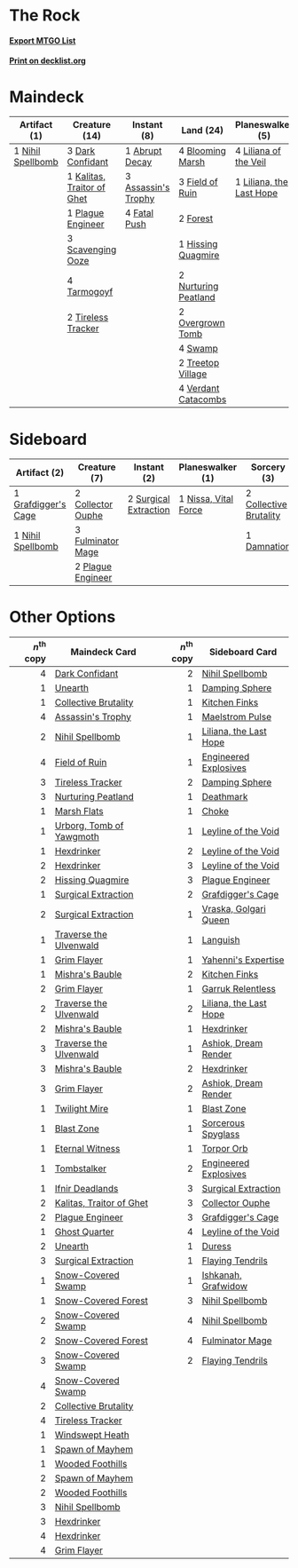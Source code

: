 # The Rock

#### [Export MTGO List](../collection/The%20Rock/The%20Rock.txt)
#### [Print on decklist.org](http://decklist.org/?deckmain=1%09Abrupt%20Decay%0A3%09Assassin's%20Trophy%0A4%09Blooming%20Marsh%0A3%09Dark%20Confidant%0A4%09Fatal%20Push%0A3%09Field%20of%20Ruin%0A2%09Forest%0A1%09Hissing%20Quagmire%0A4%09Inquisition%20of%20Kozilek%0A1%09Kalitas,%20Traitor%20of%20Ghet%0A4%09Liliana%20of%20the%20Veil%0A1%09Liliana,%20the%20Last%20Hope%0A1%09Maelstrom%20Pulse%0A1%09Nihil%20Spellbomb%0A2%09Nurturing%20Peatland%0A2%09Overgrown%20Tomb%0A1%09Plague%20Engineer%0A3%09Scavenging%20Ooze%0A4%09Swamp%0A4%09Tarmogoyf%0A3%09Thoughtseize%0A2%09Tireless%20Tracker%0A2%09Treetop%20Village%0A4%09Verdant%20Catacombs&deckside=2%09Collective%20Brutality%0A2%09Collector%20Ouphe%0A1%09Damnation%0A3%09Fulminator%20Mage%0A1%09Grafdigger's%20Cage%0A1%09Nihil%20Spellbomb%0A1%09Nissa,%20Vital%20Force%0A2%09Plague%20Engineer%0A2%09Surgical%20Extraction)
# Maindeck

|                                        Artifact (1)                                        |                                            Creature (14)                                            |                                         Instant (8)                                          |                                           Land (24)                                           |                                         Planeswalker (5)                                          |                                            Sorcery (8)                                            |
|--------------------------------------------------------------------------------------------|-----------------------------------------------------------------------------------------------------|----------------------------------------------------------------------------------------------|-----------------------------------------------------------------------------------------------|---------------------------------------------------------------------------------------------------|---------------------------------------------------------------------------------------------------|
|1 [Nihil Spellbomb](http://gatherer.wizards.com/Pages/Card/Details.aspx?multiverseid=442215)|3 [Dark Confidant](http://gatherer.wizards.com/Pages/Card/Details.aspx?multiverseid=397731)          |1 [Abrupt Decay](http://gatherer.wizards.com/Pages/Card/Details.aspx?multiverseid=456061)     |4 [Blooming Marsh](http://gatherer.wizards.com/Pages/Card/Details.aspx?multiverseid=417816)    |4 [Liliana of the Veil](http://gatherer.wizards.com/Pages/Card/Details.aspx?multiverseid=235597)   |4 [Inquisition of Kozilek](http://gatherer.wizards.com/Pages/Card/Details.aspx?multiverseid=416897)|
|                                                                                            |1 [Kalitas, Traitor of Ghet](http://gatherer.wizards.com/Pages/Card/Details.aspx?multiverseid=407596)|3 [Assassin's Trophy](http://gatherer.wizards.com/Pages/Card/Details.aspx?multiverseid=452902)|3 [Field of Ruin](http://gatherer.wizards.com/Pages/Card/Details.aspx?multiverseid=435415)     |1 [Liliana, the Last Hope](http://gatherer.wizards.com/Pages/Card/Details.aspx?multiverseid=414388)|1 [Maelstrom Pulse](http://gatherer.wizards.com/Pages/Card/Details.aspx?multiverseid=180613)       |
|                                                                                            |1 [Plague Engineer](http://gatherer.wizards.com/Pages/Card/Details.aspx?multiverseid=464049)         |4 [Fatal Push](http://gatherer.wizards.com/Pages/Card/Details.aspx?multiverseid=423724)       |2 [Forest](http://gatherer.wizards.com/Pages/Card/Details.aspx?multiverseid=439860)            |                                                                                                   |3 [Thoughtseize](http://gatherer.wizards.com/Pages/Card/Details.aspx?multiverseid=438676)          |
|                                                                                            |3 [Scavenging Ooze](http://gatherer.wizards.com/Pages/Card/Details.aspx?multiverseid=420783)         |                                                                                              |1 [Hissing Quagmire](http://gatherer.wizards.com/Pages/Card/Details.aspx?multiverseid=407681)  |                                                                                                   |                                                                                                   |
|                                                                                            |4 [Tarmogoyf](http://gatherer.wizards.com/Pages/Card/Details.aspx?multiverseid=136142)               |                                                                                              |2 [Nurturing Peatland](http://gatherer.wizards.com/Pages/Card/Details.aspx?multiverseid=464192)|                                                                                                   |                                                                                                   |
|                                                                                            |2 [Tireless Tracker](http://gatherer.wizards.com/Pages/Card/Details.aspx?multiverseid=409997)        |                                                                                              |2 [Overgrown Tomb](http://gatherer.wizards.com/Pages/Card/Details.aspx?multiverseid=405103)    |                                                                                                   |                                                                                                   |
|                                                                                            |                                                                                                     |                                                                                              |4 [Swamp](http://gatherer.wizards.com/Pages/Card/Details.aspx?multiverseid=439858)             |                                                                                                   |                                                                                                   |
|                                                                                            |                                                                                                     |                                                                                              |2 [Treetop Village](http://gatherer.wizards.com/Pages/Card/Details.aspx?multiverseid=106455)   |                                                                                                   |                                                                                                   |
|                                                                                            |                                                                                                     |                                                                                              |4 [Verdant Catacombs](http://gatherer.wizards.com/Pages/Card/Details.aspx?multiverseid=405113) |                                                                                                   |                                                                                                   |


# Sideboard

|                                         Artifact (2)                                         |                                        Creature (7)                                        |                                          Instant (2)                                           |                                       Planeswalker (1)                                        |                                           Sorcery (3)                                           |
|----------------------------------------------------------------------------------------------|--------------------------------------------------------------------------------------------|------------------------------------------------------------------------------------------------|-----------------------------------------------------------------------------------------------|-------------------------------------------------------------------------------------------------|
|1 [Grafdigger's Cage](http://gatherer.wizards.com/Pages/Card/Details.aspx?multiverseid=278452)|2 [Collector Ouphe](http://gatherer.wizards.com/Pages/Card/Details.aspx?multiverseid=464107)|2 [Surgical Extraction](http://gatherer.wizards.com/Pages/Card/Details.aspx?multiverseid=397706)|1 [Nissa, Vital Force](http://gatherer.wizards.com/Pages/Card/Details.aspx?multiverseid=417736)|2 [Collective Brutality](http://gatherer.wizards.com/Pages/Card/Details.aspx?multiverseid=414380)|
|1 [Nihil Spellbomb](http://gatherer.wizards.com/Pages/Card/Details.aspx?multiverseid=442215)  |3 [Fulminator Mage](http://gatherer.wizards.com/Pages/Card/Details.aspx?multiverseid=397686)|                                                                                                |                                                                                               |1 [Damnation](http://gatherer.wizards.com/Pages/Card/Details.aspx?multiverseid=425888)           |
|                                                                                              |2 [Plague Engineer](http://gatherer.wizards.com/Pages/Card/Details.aspx?multiverseid=464049)|                                                                                                |                                                                                               |                                                                                                 |


# Other Options

|*n*<sup>th</sup> copy|                                           Maindeck Card                                           |*n*<sup>th</sup> copy|                                         Sideboard Card                                          |
|--------------------:|---------------------------------------------------------------------------------------------------|--------------------:|-------------------------------------------------------------------------------------------------|
|                    4|[Dark Confidant](http://gatherer.wizards.com/Pages/Card/Details.aspx?multiverseid=397731)          |                    2|[Nihil Spellbomb](http://gatherer.wizards.com/Pages/Card/Details.aspx?multiverseid=442215)       |
|                    1|[Unearth](http://gatherer.wizards.com/Pages/Card/Details.aspx?multiverseid=442102)                 |                    1|[Damping Sphere](http://gatherer.wizards.com/Pages/Card/Details.aspx?multiverseid=443101)        |
|                    1|[Collective Brutality](http://gatherer.wizards.com/Pages/Card/Details.aspx?multiverseid=414380)    |                    1|[Kitchen Finks](http://gatherer.wizards.com/Pages/Card/Details.aspx?multiverseid=370458)         |
|                    4|[Assassin's Trophy](http://gatherer.wizards.com/Pages/Card/Details.aspx?multiverseid=452902)       |                    1|[Maelstrom Pulse](http://gatherer.wizards.com/Pages/Card/Details.aspx?multiverseid=180613)       |
|                    2|[Nihil Spellbomb](http://gatherer.wizards.com/Pages/Card/Details.aspx?multiverseid=442215)         |                    1|[Liliana, the Last Hope](http://gatherer.wizards.com/Pages/Card/Details.aspx?multiverseid=414388)|
|                    4|[Field of Ruin](http://gatherer.wizards.com/Pages/Card/Details.aspx?multiverseid=435415)           |                    1|[Engineered Explosives](http://gatherer.wizards.com/Pages/Card/Details.aspx?multiverseid=50139)  |
|                    3|[Tireless Tracker](http://gatherer.wizards.com/Pages/Card/Details.aspx?multiverseid=409997)        |                    2|[Damping Sphere](http://gatherer.wizards.com/Pages/Card/Details.aspx?multiverseid=443101)        |
|                    3|[Nurturing Peatland](http://gatherer.wizards.com/Pages/Card/Details.aspx?multiverseid=464192)      |                    1|[Deathmark](http://gatherer.wizards.com/Pages/Card/Details.aspx?multiverseid=129910)             |
|                    1|[Marsh Flats](http://gatherer.wizards.com/Pages/Card/Details.aspx?multiverseid=405101)             |                    1|[Choke](http://gatherer.wizards.com/Pages/Card/Details.aspx?multiverseid=45431)                  |
|                    1|[Urborg, Tomb of Yawgmoth](http://gatherer.wizards.com/Pages/Card/Details.aspx?multiverseid=383425)|                    1|[Leyline of the Void](http://gatherer.wizards.com/Pages/Card/Details.aspx?multiverseid=107682)   |
|                    1|[Hexdrinker](http://gatherer.wizards.com/Pages/Card/Details.aspx?multiverseid=464117)              |                    2|[Leyline of the Void](http://gatherer.wizards.com/Pages/Card/Details.aspx?multiverseid=107682)   |
|                    2|[Hexdrinker](http://gatherer.wizards.com/Pages/Card/Details.aspx?multiverseid=464117)              |                    3|[Leyline of the Void](http://gatherer.wizards.com/Pages/Card/Details.aspx?multiverseid=107682)   |
|                    2|[Hissing Quagmire](http://gatherer.wizards.com/Pages/Card/Details.aspx?multiverseid=407681)        |                    3|[Plague Engineer](http://gatherer.wizards.com/Pages/Card/Details.aspx?multiverseid=464049)       |
|                    1|[Surgical Extraction](http://gatherer.wizards.com/Pages/Card/Details.aspx?multiverseid=397706)     |                    2|[Grafdigger's Cage](http://gatherer.wizards.com/Pages/Card/Details.aspx?multiverseid=278452)     |
|                    2|[Surgical Extraction](http://gatherer.wizards.com/Pages/Card/Details.aspx?multiverseid=397706)     |                    1|[Vraska, Golgari Queen](http://gatherer.wizards.com/Pages/Card/Details.aspx?multiverseid=452963) |
|                    1|[Traverse the Ulvenwald](http://gatherer.wizards.com/Pages/Card/Details.aspx?multiverseid=409998)  |                    1|[Languish](http://gatherer.wizards.com/Pages/Card/Details.aspx?multiverseid=420731)              |
|                    1|[Grim Flayer](http://gatherer.wizards.com/Pages/Card/Details.aspx?multiverseid=414489)             |                    1|[Yahenni's Expertise](http://gatherer.wizards.com/Pages/Card/Details.aspx?multiverseid=423742)   |
|                    1|[Mishra's Bauble](http://gatherer.wizards.com/Pages/Card/Details.aspx?multiverseid=122122)         |                    2|[Kitchen Finks](http://gatherer.wizards.com/Pages/Card/Details.aspx?multiverseid=370458)         |
|                    2|[Grim Flayer](http://gatherer.wizards.com/Pages/Card/Details.aspx?multiverseid=414489)             |                    1|[Garruk Relentless](http://gatherer.wizards.com/Pages/Card/Details.aspx?multiverseid=245250)     |
|                    2|[Traverse the Ulvenwald](http://gatherer.wizards.com/Pages/Card/Details.aspx?multiverseid=409998)  |                    2|[Liliana, the Last Hope](http://gatherer.wizards.com/Pages/Card/Details.aspx?multiverseid=414388)|
|                    2|[Mishra's Bauble](http://gatherer.wizards.com/Pages/Card/Details.aspx?multiverseid=122122)         |                    1|[Hexdrinker](http://gatherer.wizards.com/Pages/Card/Details.aspx?multiverseid=464117)            |
|                    3|[Traverse the Ulvenwald](http://gatherer.wizards.com/Pages/Card/Details.aspx?multiverseid=409998)  |                    1|[Ashiok, Dream Render](http://gatherer.wizards.com/Pages/Card/Details.aspx?multiverseid=461155)  |
|                    3|[Mishra's Bauble](http://gatherer.wizards.com/Pages/Card/Details.aspx?multiverseid=122122)         |                    2|[Hexdrinker](http://gatherer.wizards.com/Pages/Card/Details.aspx?multiverseid=464117)            |
|                    3|[Grim Flayer](http://gatherer.wizards.com/Pages/Card/Details.aspx?multiverseid=414489)             |                    2|[Ashiok, Dream Render](http://gatherer.wizards.com/Pages/Card/Details.aspx?multiverseid=461155)  |
|                    1|[Twilight Mire](http://gatherer.wizards.com/Pages/Card/Details.aspx?multiverseid=442237)           |                    1|[Blast Zone](http://gatherer.wizards.com/Pages/Card/Details.aspx?multiverseid=461171)            |
|                    1|[Blast Zone](http://gatherer.wizards.com/Pages/Card/Details.aspx?multiverseid=461171)              |                    1|[Sorcerous Spyglass](http://gatherer.wizards.com/Pages/Card/Details.aspx?multiverseid=435407)    |
|                    1|[Eternal Witness](http://gatherer.wizards.com/Pages/Card/Details.aspx?multiverseid=51628)          |                    1|[Torpor Orb](http://gatherer.wizards.com/Pages/Card/Details.aspx?multiverseid=233069)            |
|                    1|[Tombstalker](http://gatherer.wizards.com/Pages/Card/Details.aspx?multiverseid=136041)             |                    2|[Engineered Explosives](http://gatherer.wizards.com/Pages/Card/Details.aspx?multiverseid=50139)  |
|                    1|[Ifnir Deadlands](http://gatherer.wizards.com/Pages/Card/Details.aspx?multiverseid=430868)         |                    3|[Surgical Extraction](http://gatherer.wizards.com/Pages/Card/Details.aspx?multiverseid=397706)   |
|                    2|[Kalitas, Traitor of Ghet](http://gatherer.wizards.com/Pages/Card/Details.aspx?multiverseid=407596)|                    3|[Collector Ouphe](http://gatherer.wizards.com/Pages/Card/Details.aspx?multiverseid=464107)       |
|                    2|[Plague Engineer](http://gatherer.wizards.com/Pages/Card/Details.aspx?multiverseid=464049)         |                    3|[Grafdigger's Cage](http://gatherer.wizards.com/Pages/Card/Details.aspx?multiverseid=278452)     |
|                    1|[Ghost Quarter](http://gatherer.wizards.com/Pages/Card/Details.aspx?multiverseid=389534)           |                    4|[Leyline of the Void](http://gatherer.wizards.com/Pages/Card/Details.aspx?multiverseid=107682)   |
|                    2|[Unearth](http://gatherer.wizards.com/Pages/Card/Details.aspx?multiverseid=442102)                 |                    1|[Duress](http://gatherer.wizards.com/Pages/Card/Details.aspx?multiverseid=14557)                 |
|                    3|[Surgical Extraction](http://gatherer.wizards.com/Pages/Card/Details.aspx?multiverseid=397706)     |                    1|[Flaying Tendrils](http://gatherer.wizards.com/Pages/Card/Details.aspx?multiverseid=407580)      |
|                    1|[Snow-Covered Swamp](http://gatherer.wizards.com/Pages/Card/Details.aspx?multiverseid=121256)      |                    1|[Ishkanah, Grafwidow](http://gatherer.wizards.com/Pages/Card/Details.aspx?multiverseid=414463)   |
|                    1|[Snow-Covered Forest](http://gatherer.wizards.com/Pages/Card/Details.aspx?multiverseid=121192)     |                    3|[Nihil Spellbomb](http://gatherer.wizards.com/Pages/Card/Details.aspx?multiverseid=442215)       |
|                    2|[Snow-Covered Swamp](http://gatherer.wizards.com/Pages/Card/Details.aspx?multiverseid=121256)      |                    4|[Nihil Spellbomb](http://gatherer.wizards.com/Pages/Card/Details.aspx?multiverseid=442215)       |
|                    2|[Snow-Covered Forest](http://gatherer.wizards.com/Pages/Card/Details.aspx?multiverseid=121192)     |                    4|[Fulminator Mage](http://gatherer.wizards.com/Pages/Card/Details.aspx?multiverseid=397686)       |
|                    3|[Snow-Covered Swamp](http://gatherer.wizards.com/Pages/Card/Details.aspx?multiverseid=121256)      |                    2|[Flaying Tendrils](http://gatherer.wizards.com/Pages/Card/Details.aspx?multiverseid=407580)      |
|                    4|[Snow-Covered Swamp](http://gatherer.wizards.com/Pages/Card/Details.aspx?multiverseid=121256)      |                     |                                                                                                 |
|                    2|[Collective Brutality](http://gatherer.wizards.com/Pages/Card/Details.aspx?multiverseid=414380)    |                     |                                                                                                 |
|                    4|[Tireless Tracker](http://gatherer.wizards.com/Pages/Card/Details.aspx?multiverseid=409997)        |                     |                                                                                                 |
|                    1|[Windswept Heath](http://gatherer.wizards.com/Pages/Card/Details.aspx?multiverseid=405115)         |                     |                                                                                                 |
|                    1|[Spawn of Mayhem](http://gatherer.wizards.com/Pages/Card/Details.aspx?multiverseid=457229)         |                     |                                                                                                 |
|                    1|[Wooded Foothills](http://gatherer.wizards.com/Pages/Card/Details.aspx?multiverseid=405116)        |                     |                                                                                                 |
|                    2|[Spawn of Mayhem](http://gatherer.wizards.com/Pages/Card/Details.aspx?multiverseid=457229)         |                     |                                                                                                 |
|                    2|[Wooded Foothills](http://gatherer.wizards.com/Pages/Card/Details.aspx?multiverseid=405116)        |                     |                                                                                                 |
|                    3|[Nihil Spellbomb](http://gatherer.wizards.com/Pages/Card/Details.aspx?multiverseid=442215)         |                     |                                                                                                 |
|                    3|[Hexdrinker](http://gatherer.wizards.com/Pages/Card/Details.aspx?multiverseid=464117)              |                     |                                                                                                 |
|                    4|[Hexdrinker](http://gatherer.wizards.com/Pages/Card/Details.aspx?multiverseid=464117)              |                     |                                                                                                 |
|                    4|[Grim Flayer](http://gatherer.wizards.com/Pages/Card/Details.aspx?multiverseid=414489)             |                     |                                                                                                 |

